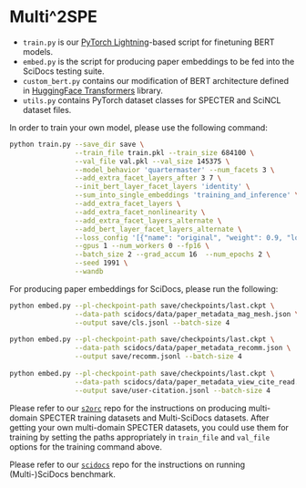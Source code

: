# Multi^2SPE

- `train.py` is our [PyTorch Lightning](https://github.com/Lightning-AI/lightning)-based script for finetuning BERT models.
- `embed.py` is the script for producing paper embeddings to be fed into the SciDocs testing suite.
- `custom_bert.py` contains our modification of BERT architecture defined in [HuggingFace Transformers](https://github.com/huggingface/transformers/) library.
- `utils.py` contains PyTorch dataset classes for SPECTER and SciNCL dataset files.

In order to train your own model, please use the following command:

```bash
python train.py --save_dir save \
                --train_file train.pkl --train_size 684100 \
                --val_file val.pkl --val_size 145375 \
                --model_behavior 'quartermaster' --num_facets 3 \
                --add_extra_facet_layers_after 3 7 \
                --init_bert_layer_facet_layers 'identity' \
                --sum_into_single_embeddings 'training_and_inference' \
                --add_extra_facet_layers \
                --add_extra_facet_nonlinearity \
                --add_extra_facet_layers_alternate \
                --add_bert_layer_facet_layers_alternate \
                --loss_config '[{"name": "original", "weight": 0.9, "loss_type": "bce", "margin": 1.0, "distance": "dot", "reduction": "mean", "reduction_multifacet": "max", "use_target_token_embs": false, "sum_into_single_embeddings": true}, {"name": "no_sum", "weight": 0.1, "loss_type": "bce", "margin": 1.0, "distance": "dot", "reduction": "mean", "reduction_multifacet": "max", "use_target_token_embs": false, "sum_into_single_embeddings": false}]' \
                --gpus 1 --num_workers 0 --fp16 \
                --batch_size 2 --grad_accum 16  --num_epochs 2 \
                --seed 1991 \
                --wandb
```

For producing paper embeddings for SciDocs, please run the following:

```bash
python embed.py --pl-checkpoint-path save/checkpoints/last.ckpt \
                --data-path scidocs/data/paper_metadata_mag_mesh.json \
                --output save/cls.jsonl --batch-size 4
                
python embed.py --pl-checkpoint-path save/checkpoints/last.ckpt \
                --data-path scidocs/data/paper_metadata_recomm.json \
                --output save/recomm.jsonl --batch-size 4
                
python embed.py --pl-checkpoint-path save/checkpoints/last.ckpt \
                --data-path scidocs/data/paper_metadata_view_cite_read.json \
                --output save/user-citation.jsonl --batch-size 4
```

Please refer to our [`s2orc`](https://anonymous.4open.science/r/s2orc-7F1E/) repo for the instructions on producing multi-domain SPECTER training datasets and Multi-SciDocs datasets. After getting your own multi-domain SPECTER datasets, you could use them for training by setting the paths appropriately in `train_file` and `val_file` options for the training command above.

Please refer to our [`scidocs`](https://anonymous.4open.science/r/scidocs-A231/) repo for the instructions on running (Multi-)SciDocs benchmark.
